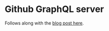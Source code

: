 # Github GraphQL server

Follows along with the [blog post here](https://medium.com/@apaquino/graphql-learn-by-doing-part-1-of-3-9b04cadeacfa#.fzoyffzaz).


